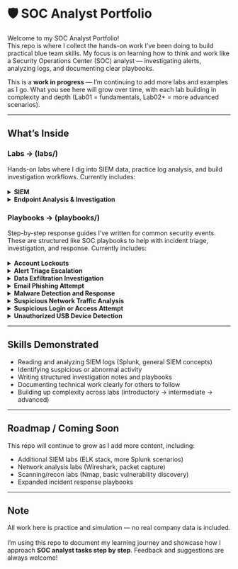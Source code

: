 # 🛡️ SOC Analyst Portfolio

Welcome to my SOC Analyst Portfolio!  
This repo is where I collect the hands-on work I’ve been doing to build practical blue team skills. My focus is on learning how to think and work like a Security Operations Center (SOC) analyst — investigating alerts, analyzing logs, and documenting clear playbooks.

This is a **work in progress** — I’m continuing to add more labs and examples as I go. What you see here will grow over time, with each lab building in complexity and depth (Lab01 = fundamentals, Lab02+ = more advanced scenarios).

---

## What’s Inside

<h3>Labs → (labs/)</h3> Hands-on labs where I dig into SIEM data, practice log analysis, and build investigation workflows. 
Currently includes:
<br/><br/>

<details>
<summary><b>SIEM</b></summary>

> <details>
> <summary>SIEM Basics</summary>
>
> - <a href="labs/siem/siem-basics/Lab01-intro-to-siem/Lab01-suspicious-process-investigation.md">Lab01 – Suspicious Process Investigation</a><br/>
>   <em>Level: Beginner</em> → Investigating abnormal process activity in logs, understanding correlation rules.
>
> </details>

> <details>
> <summary>Splunk</summary>
>
> - <a href="labs/siem/splunk/Lab01-splunk-vpn-log-analysis/Lab01-splunk-vpn-log-analysis-basics.md">Lab01 – Splunk VPN Log Analysis</a><br/>
>   <em>Level: Beginner</em> → Detecting unusual VPN login activity, analyzing login patterns by user and source country, and identifying suspicious travel or account compromise.
> - <a href="labs/siem/splunk/Lab02-splunk-data-manipulation/Lab02-splunk-data-manipulation-basics.md">Lab02 – Splunk Data Manipulation</a><br/>
>   <em>Level: Beginner</em> → Understanding how Splunk processes, parses, and manipulates machine-generated data using configuration files (inputs.conf, props.conf, transforms.conf) to ensure accurate field extraction and reliable analysis for security investigations.
>
> </details>

</details>


<details>
<summary><b>Endpoint Analysis & Investigation</b></summary>

> <details>
> <summary>Windows CMD/CLI</summary>
>
> - <a href="labs/endpoint-triage/windows-cli/Lab01-windows-cli-endpoint-triage-basics/Lab01-windows-cli-endpoint-triage-basics.md">Lab01 – Windows CMD/CLI Basics</a><br/>
>   <em>Level: Beginner</em> → Using Windows command-line tools to investigate processes, review system information, and identify suspicious activity.
>
> </details>

> <details>
> <summary>PowerShell</summary>
>
> - <a href="labs/endpoint-triage/powershell/Lab01-powershell-endpoint-triage-basics/Lab01-powershell-endpoint-triage-basics.md">Lab01 – PowerShell Basics</a><br/>
>   <em>Level: Beginner</em> → Leveraging PowerShell commands to collect endpoint data, filter logs, and detect potential anomalies in process execution.
>
> </details>

</details>

<h3>Playbooks → (playbooks/)</h3> Step-by-step response guides I’ve written for common security events. These are structured like SOC playbooks to help with incident triage, investigation, and response.
Currently includes:
<br/><br/>
<details>
<summary><b>Account Lockouts</b></summary>

> - <a href="playbooks/account-lockout-investigation-playbook.md">Account lockouts</a><br/>
>Troubleshoot repeated account lockouts and investigate potential account compromise.
</details>

<details>
  
<summary><b>Alert Triage Escalation</b></summary>

> - <a href="playbooks/alert-triage-escalation-playbook.md">Alert Escalation</a><br/>
>Process for analyzing security alerts, prioritizing incidents, and escalating appropriately.

</details>

<details>
  
<summary><b>Data Exfiltration Investigation</b></summary>

> - <a href="playbooks/data-exfiltration-investigation-playbook.md">Data Exfiltration Investigation</a><br/>
>Identify and respond to suspicious data transfers or large unauthorized uploads.

</details>

<details>
  
<summary><b>Email Phishing Attempt</b></summary>

> - <a href="playbooks/email-phishing-playbook.md">Email Phishing Attempt</a><br/>
>Identify, contain, and remediate phishing email incidents.

</details>

<details>
  
<summary><b>Malware Detection and Response</b></summary>

> - <a href="playbooks/malware-detection-response-playbook.md">Malware Detection and Response</a><br/>
>Steps to identify, isolate, and remediate malware infections on endpoints to minimize impact.

</details>

<details>
  
<summary><b>Suspicious Network Traffic Analysis</b></summary>

> - <a href="playbooks//suspicious-network-traffic-analysis-playbook.md">Suspicious Network Traffic Analysis</a><br/>
>Detect and investigate anomalies in network traffic such as unexpected outbound connections.

</details>

<details>
  
<summary><b>Suspicious Login or Access Attempt</b></summary>

> - <a href="playbooks/unauthorized-access-detection-playbook.md">Suspicious Login or Access Attempt</a><br/>
>Identify, respond to, and mitigate unauthorized or suspicious login attempts on production systems or cloud platforms.

</details>

<details>
  
<summary><b>Unauthorized USB Device Detection</b></summary>

> - <a href="playbooks/unauthorized-usb-detection-playbook.md">Unauthorized USB Device Detection</a><br/>
>Investigate alerts triggered by unknown USB devices connecting to endpoints.

</details>

---

## Skills Demonstrated

- Reading and analyzing SIEM logs (Splunk, general SIEM concepts)  
- Identifying suspicious or abnormal activity  
- Writing structured investigation notes and playbooks  
- Documenting technical work clearly for others to follow  
- Building up complexity across labs (introductory → intermediate → advanced)  

---

## Roadmap / Coming Soon

This repo will continue to grow as I add more content, including:  
- Additional SIEM labs (ELK stack, more Splunk scenarios)  
- Network analysis labs (Wireshark, packet capture)  
- Scanning/recon labs (Nmap, basic vulnerability discovery)  
- Expanded incident response playbooks  

---

## Note

All work here is practice and simulation — no real company data is included.
<br></br>
I’m using this repo to document my learning journey and showcase how I approach **SOC analyst tasks step by step**. Feedback and suggestions are always welcome!
